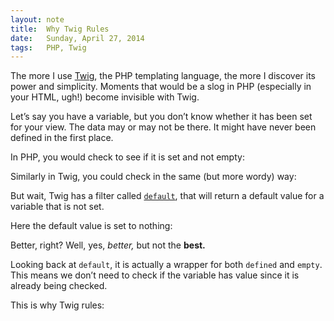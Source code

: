 ```yaml
---
layout: note
title:  Why Twig Rules
date:   Sunday, April 27, 2014
tags:   PHP, Twig
---
```


The more I use [Twig](http://twig.sensiolabs.org/), the PHP templating language, the more I discover its power and simplicity. Moments that would be a slog in PHP (especially in your HTML, ugh!) become invisible with Twig.

Let’s say you have a variable, but you don’t know whether it has been set for your view. The data may or may not be there. It might have never been defined in the first place.

In PHP, you would check to see if it is set and not empty:

<div data-gist="11292161" data-file="1_isset_not_empty.php"></div>

Similarly in Twig, you could check in the same (but more wordy) way:

<div data-gist="11292161" data-file="2_isset_not_empty_the_long_way.twig"></div>

But wait, Twig has a filter called [`default`](http://twig.sensiolabs.org/doc/filters/default.html), that will return a default value for a variable that is not set.

Here the default value is set to nothing:

<div data-gist="11292161" data-file="3_isset_not_empty_the_better_way.twig"></div>

Better, right? Well, yes, _better,_ but not the **best.**

Looking back at `default`, it is actually a wrapper for both `defined` and `empty`. This means we don’t need to check if the variable has value since it is already being checked.

This is why Twig rules:

<div data-gist="11292161" data-file="4_isset_not_empty_the_only_way_to_live.twig"></div>